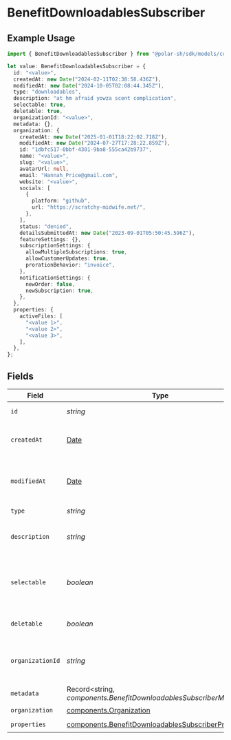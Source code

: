 # BenefitDownloadablesSubscriber

## Example Usage

```typescript
import { BenefitDownloadablesSubscriber } from "@polar-sh/sdk/models/components/benefitdownloadablessubscriber.js";

let value: BenefitDownloadablesSubscriber = {
  id: "<value>",
  createdAt: new Date("2024-02-11T02:38:58.436Z"),
  modifiedAt: new Date("2024-10-05T02:08:44.345Z"),
  type: "downloadables",
  description: "at hm afraid yowza scent complication",
  selectable: true,
  deletable: true,
  organizationId: "<value>",
  metadata: {},
  organization: {
    createdAt: new Date("2025-01-01T18:22:02.718Z"),
    modifiedAt: new Date("2024-07-27T17:28:22.859Z"),
    id: "1dbfc517-0bbf-4301-9ba8-555ca42b9737",
    name: "<value>",
    slug: "<value>",
    avatarUrl: null,
    email: "Hannah_Price@gmail.com",
    website: "<value>",
    socials: [
      {
        platform: "github",
        url: "https://scratchy-midwife.net/",
      },
    ],
    status: "denied",
    detailsSubmittedAt: new Date("2023-09-01T05:50:45.596Z"),
    featureSettings: {},
    subscriptionSettings: {
      allowMultipleSubscriptions: true,
      allowCustomerUpdates: true,
      prorationBehavior: "invoice",
    },
    notificationSettings: {
      newOrder: false,
      newSubscription: true,
    },
  },
  properties: {
    activeFiles: [
      "<value 1>",
      "<value 2>",
      "<value 3>",
    ],
  },
};
```

## Fields

| Field                                                                                                                      | Type                                                                                                                       | Required                                                                                                                   | Description                                                                                                                |
| -------------------------------------------------------------------------------------------------------------------------- | -------------------------------------------------------------------------------------------------------------------------- | -------------------------------------------------------------------------------------------------------------------------- | -------------------------------------------------------------------------------------------------------------------------- |
| `id`                                                                                                                       | *string*                                                                                                                   | :heavy_check_mark:                                                                                                         | The ID of the benefit.                                                                                                     |
| `createdAt`                                                                                                                | [Date](https://developer.mozilla.org/en-US/docs/Web/JavaScript/Reference/Global_Objects/Date)                              | :heavy_check_mark:                                                                                                         | Creation timestamp of the object.                                                                                          |
| `modifiedAt`                                                                                                               | [Date](https://developer.mozilla.org/en-US/docs/Web/JavaScript/Reference/Global_Objects/Date)                              | :heavy_check_mark:                                                                                                         | Last modification timestamp of the object.                                                                                 |
| `type`                                                                                                                     | *string*                                                                                                                   | :heavy_check_mark:                                                                                                         | N/A                                                                                                                        |
| `description`                                                                                                              | *string*                                                                                                                   | :heavy_check_mark:                                                                                                         | The description of the benefit.                                                                                            |
| `selectable`                                                                                                               | *boolean*                                                                                                                  | :heavy_check_mark:                                                                                                         | Whether the benefit is selectable when creating a product.                                                                 |
| `deletable`                                                                                                                | *boolean*                                                                                                                  | :heavy_check_mark:                                                                                                         | Whether the benefit is deletable.                                                                                          |
| `organizationId`                                                                                                           | *string*                                                                                                                   | :heavy_check_mark:                                                                                                         | The ID of the organization owning the benefit.                                                                             |
| `metadata`                                                                                                                 | Record<string, *components.BenefitDownloadablesSubscriberMetadata*>                                                        | :heavy_check_mark:                                                                                                         | N/A                                                                                                                        |
| `organization`                                                                                                             | [components.Organization](../../models/components/organization.md)                                                         | :heavy_check_mark:                                                                                                         | N/A                                                                                                                        |
| `properties`                                                                                                               | [components.BenefitDownloadablesSubscriberProperties](../../models/components/benefitdownloadablessubscriberproperties.md) | :heavy_check_mark:                                                                                                         | N/A                                                                                                                        |